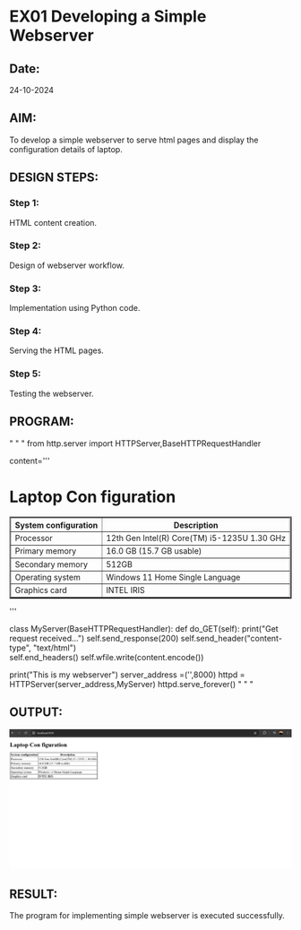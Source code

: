 # EX01 Developing a Simple Webserver
## Date:
24-10-2024
## AIM:
To develop a simple webserver to serve html pages and display the configuration details of laptop.

## DESIGN STEPS:
### Step 1: 
HTML content creation.

### Step 2:
Design of webserver workflow.

### Step 3:
Implementation using Python code.

### Step 4:
Serving the HTML pages.

### Step 5:
Testing the webserver.

## PROGRAM:
" " "
from http.server import HTTPServer,BaseHTTPRequestHandler

content='''
<!doctype html>
<html>
<head>
<title> My Web Server</title>
</head>
<body>
<h1>Laptop Con figuration</h1>
<table border="2px">
    <tr>
        <th>System configuration</th>
        <th>Description</th>
    </tr>
    <tr>
        <td>Processor</td>
        <td>12th Gen Intel(R) Core(TM) i5-1235U   1.30 GHz</td>
    </tr>
    <tr>
        <td>Primary memory</td>
        <td>16.0 GB (15.7 GB usable)</td>
    </tr>
    <tr>
        <td>Secondary memory</td>
        <td>512GB</td>
    </tr>
    <tr>
        <td>Operating system</td>
        <td>Windows 11 Home Single Language</td>
    </tr>
    <tr>
        <td>Graphics card</td>
        <td>INTEL IRIS</td>
    </tr>
</table>
</body>
</html>
'''

class MyServer(BaseHTTPRequestHandler):
    def do_GET(self):
        print("Get request received...")
        self.send_response(200) 
        self.send_header("content-type", "text/html")       
        self.end_headers()
        self.wfile.write(content.encode())

print("This is my webserver") 
server_address =('',8000)
httpd = HTTPServer(server_address,MyServer)
httpd.serve_forever()
" " "
## OUTPUT:
![alt text](image.png)

## RESULT:
The program for implementing simple webserver is executed successfully.
